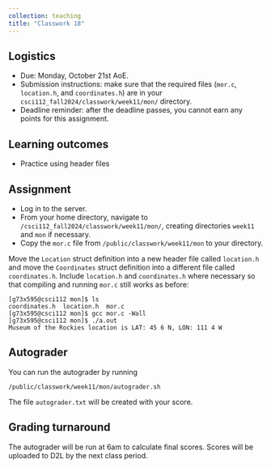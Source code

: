 ```yaml
---
collection: teaching
title: "Classwork 18"
---
```


## Logistics
* Due: Monday, October 21st AoE.
* Submission instructions: make sure that the required files (`mor.c`, `location.h`, and `coordinates.h`) are in your
	`csci112_fall2024/classwork/week11/mon/` directory.
* Deadline reminder: after the deadline passes, you cannot earn any points for
	this assignment.

## Learning outcomes
* Practice using header files

## Assignment

* Log in to the server.
* From your home directory, navigate to `/csci112_fall2024/classwork/week11/mon/`, creating directories `week11`
and `mon` if necessary.
* Copy the `mor.c` file from `/public/classwork/week11/mon` to your directory.

Move the `Location` struct definition into a new header file called
`location.h` and move the `Coordinates` struct definition into a different file
called `coordinates.h`. Include `location.h` and `coordinates.h` where
necessary so that compiling and running `mor.c` still works as before:

```
[g73x595@csci112 mon]$ ls
coordinates.h  location.h  mor.c
[g73x595@csci112 mon]$ gcc mor.c -Wall
[g73x595@csci112 mon]$ ./a.out
Museum of the Rockies location is LAT: 45 6 N, LON: 111 4 W
```

## Autograder

You can run the autograder by running

```
/public/classwork/week11/mon/autograder.sh
```

The file `autograder.txt` will be created with your score.

## Grading turnaround

The autograder will be run at 6am to calculate final scores. Scores will be
uploaded to D2L by the next class period.
